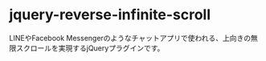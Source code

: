 # jquery-reverse-infinite-scroll

LINEやFacebook Messengerのようなチャットアプリで使われる、上向きの無限スクロールを実現するjQueryプラグインです。
